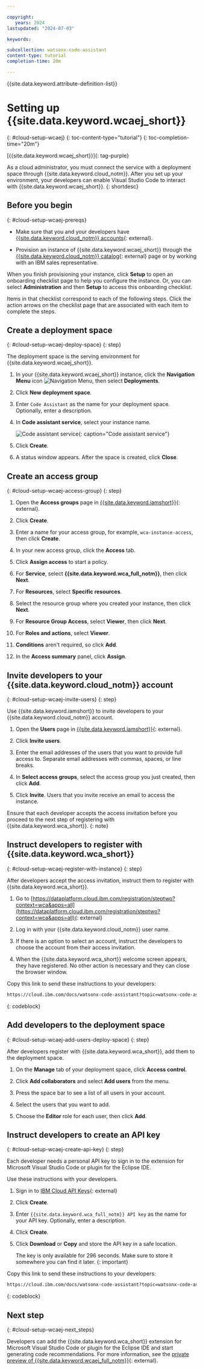 ```yaml
---

copyright:
   years: 2024
lastupdated: "2024-07-03"

keywords:

subcollection: watsonx-code-assistant
content-type: tutorial
completion-time: 20m

---
```


{{site.data.keyword.attribute-definition-list}}

# Setting up {{site.data.keyword.wcaej_short}}
{: #cloud-setup-wcaej}
{: toc-content-type="tutorial"}
{: toc-completion-time="20m"}

[{{site.data.keyword.wcaej_short}}]{: tag-purple}

As a cloud administrator, you must connect the service with a deployment space through {{site.data.keyword.cloud_notm}}. After you set up your environment, your developers can enable Visual Studio Code to interact with {{site.data.keyword.wcaej_short}}.
{: shortdesc}

## Before you begin
{: #cloud-setup-wcaej-prereqs}

- Make sure that you and your developers have [{{site.data.keyword.cloud_notm}} accounts](https://cloud.ibm.com/registration/){: external}.

- Provision an instance of {{site.data.keyword.wcaej_short}} through the [{{site.data.keyword.cloud_notm}} catalog](https://cloud.ibm.com/catalog){: external} page or by working with an IBM sales representative.

When you finish provisioning your instance, click **Setup** to open an onboarding checklist page to help you configure the instance. Or, you can select **Administration** and then **Setup** to access this onboarding checklist.

Items in that checklist correspond to each of the following steps. Click the action arrows on the checklist page that are associated with each item to complete the steps.

## Create a deployment space
{: #cloud-setup-wcaej-deploy-space}
{: step}

The deployment space is the serving environment for {{site.data.keyword.wcaej_short}}.

1. In your {{site.data.keyword.wcaej_short}} instance, click the **Navigation Menu** icon ![Navigation Menu](images/menu.svg), then select **Deployments**.

1. Click **New deployment space**.

1. Enter `Code Assistant` as the name for your deployment space. Optionally, enter a description.

1. In **Code assistant service**, select your instance name.

   ![Code assistant service](images/cloud-setup-wcaej-code-assistant-service.png){: caption="Code assistant service"}

1. Click **Create**.

1. A status window appears. After the space is created, click **Close**.

## Create an access group
{: #cloud-setup-wcaej-access-group}
{: step}

1. Open the **Access groups** page in [{{site.data.keyword.iamshort}}](/iam/groups){: external}.

1. Click **Create**.

1. Enter a name for your access group, for example, `wca-instance-access`, then click **Create**.

1. In your new access group, click the **Access** tab.

1. Click **Assign access** to start a policy.

1. For **Service**, select **{{site.data.keyword.wca_full_notm}}**, then click **Next**.

1. For **Resources**, select **Specific resources**.

1. Select the resource group where you created your instance, then click **Next**.

1. For **Resource Group Access**, select **Viewer**, then click **Next**.

1. For **Roles and actions**, select **Viewer**.

1. **Conditions** aren't required, so click **Add**.

1. In the **Access summary** panel, click **Assign**.

## Invite developers to your {{site.data.keyword.cloud_notm}} account
{: #cloud-setup-wcaej-invite-users}
{: step}

Use {{site.data.keyword.iamshort}} to invite developers to your {{site.data.keyword.cloud_notm}} account.

1. Open the **Users** page in [{{site.data.keyword.iamshort}}](/iam/users){: external}.

1. Click **Invite users**.

1. Enter the email addresses of the users that you want to provide full access to. Separate email addresses with commas, spaces, or line breaks.

1. In **Select access groups**, select the access group you just created, then click **Add**.

1. Click **Invite**. Users that you invite receive an email to access the instance.

Ensure that each developer accepts the access invitation before you proceed to the next step of registering with {{site.data.keyword.wca_short}}.
{: note}

## Instruct developers to register with {{site.data.keyword.wca_short}}
{: #cloud-setup-wcaej-register-with-instance}
{: step}

After developers accept the access invitation, instruct them to register with {{site.data.keyword.wca_short}}.

1. Go to [https://dataplatform.cloud.ibm.com/registration/steptwo?context=wca&apps=all](https://dataplatform.cloud.ibm.com/registration/steptwo?context=wca&apps=all){: external}

1. Log in with your {{site.data.keyword.cloud_notm}} user name.

1. If there is an option to select an account, instruct the developers to choose the account from their access invitation.

1. When the {{site.data.keyword.wca_short}} welcome screen appears, they have registered. No other action is necessary and they can close the browser window.

Copy this link to send these instructions to your developers:

```html
https://cloud.ibm.com/docs/watsonx-code-assistant?topic=watsonx-code-assistant-cloud-setup-wcaej#cloud-setup-wcaej-register-with-instance
```
{: codeblock}

## Add developers to the deployment space
{: #cloud-setup-wcaej-add-users-deploy-space}
{: step}

After developers register with {{site.data.keyword.wca_short}}, add them to the deployment space.

1. On the **Manage** tab of your deployment space, click **Access control**.

1. Click **Add collaborators** and select **Add users** from the menu.

1. Press the space bar to see a list of all users in your account.

1. Select the users that you want to add.

1. Choose the **Editor** role for each user, then click **Add**.

## Instruct developers to create an API key
{: #cloud-setup-wcaej-create-api-key}
{: step}

Each developer needs a personal API key to sign in to the extension for Microsoft Visual Studio Code or plugin for the Eclipse IDE. 

Use these instructions with your developers.

1. Sign in to [IBM Cloud API Keys](https://cloud.ibm.com/iam/apikeys){: external}

1. Click **Create**.

1. Enter `{{site.data.keyword.wca_full_notm}} API key` as the name for your API key. Optionally, enter a description.

1. Click **Create**.

1. Click **Download** or **Copy** and store the API key in a safe location.

   The key is only available for 296 seconds. Make sure to store it somewhere you can find it later.
   {: important} 

Copy this link to send these instructions to your developers:

```html
https://cloud.ibm.com/docs/watsonx-code-assistant?topic=watsonx-code-assistant-cloud-setup-wcaej#cloud-setup-wcaej-create-api-key
```
{: codeblock}

## Next step
{: #cloud-setup-wcaej-next_steps}

Developers can add the {{site.data.keyword.wca_short}} extension for Microsoft Visual Studio Code or plugin for the Eclipse IDE and start generating code recommendations. For more information, see the [private preview of {{site.data.keyword.wcaej_full_notm}}](https://early-access.ibm.com/software/support/trial/cst/welcomepage.wss?siteId=2044){: external}.
